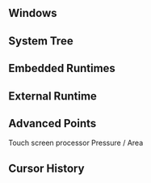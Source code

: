 ## Windows
## System Tree
## Embedded Runtimes
## External Runtime
## Advanced Points
Touch screen processor
Pressure / Area
## Cursor History
